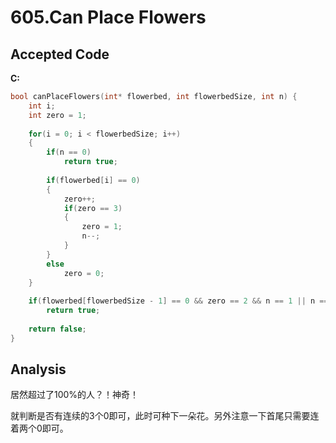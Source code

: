 # 605.Can Place Flowers

## Accepted Code

**C:**

```c
bool canPlaceFlowers(int* flowerbed, int flowerbedSize, int n) {
    int i;
    int zero = 1;
    
    for(i = 0; i < flowerbedSize; i++)
    {
        if(n == 0)
            return true;
        
        if(flowerbed[i] == 0)
        {
            zero++;
            if(zero == 3)
            {
                zero = 1;
                n--;
            }
        }
        else
            zero = 0;
    }
    
    if(flowerbed[flowerbedSize - 1] == 0 && zero == 2 && n == 1 || n == 0)
        return true;
    
    return false;
}
```

## Analysis

居然超过了100%的人？！神奇！

就判断是否有连续的3个0即可，此时可种下一朵花。另外注意一下首尾只需要连着两个0即可。